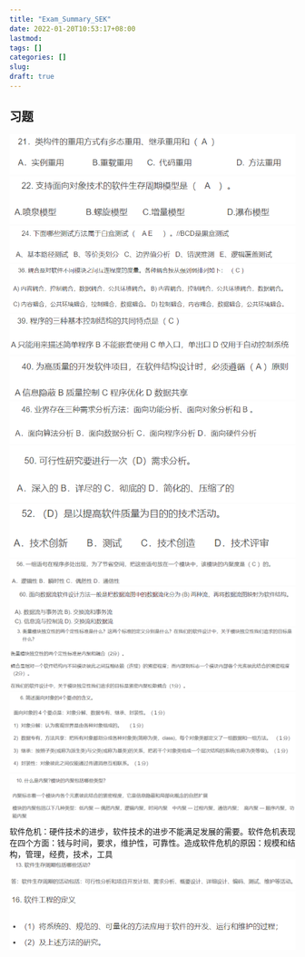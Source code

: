 ```yaml
---
title: "Exam_Summary_SEK"
date: 2022-01-20T10:53:17+08:00
lastmod:
tags: []
categories: []
slug:
draft: true
---
```


## 习题
![](https://raw.githubusercontent.com/JF-011101/Image_hosting_rep/main/20211230100042.png)
![](https://raw.githubusercontent.com/JF-011101/Image_hosting_rep/main/20211230100208.png)
![](https://raw.githubusercontent.com/JF-011101/Image_hosting_rep/main/20211230100400.png)
![](https://raw.githubusercontent.com/JF-011101/Image_hosting_rep/main/20211230101005.png)
![](https://raw.githubusercontent.com/JF-011101/Image_hosting_rep/main/20211230101321.png)
![](https://raw.githubusercontent.com/JF-011101/Image_hosting_rep/main/20211230101410.png)
![](https://raw.githubusercontent.com/JF-011101/Image_hosting_rep/main/20211230101757.png)
![](https://raw.githubusercontent.com/JF-011101/Image_hosting_rep/main/20211230102424.png)
![](https://raw.githubusercontent.com/JF-011101/Image_hosting_rep/main/20211230102604.png)
![](https://raw.githubusercontent.com/JF-011101/Image_hosting_rep/main/20211230102944.png)
![](https://raw.githubusercontent.com/JF-011101/Image_hosting_rep/main/20211230103106.png)
![](https://raw.githubusercontent.com/JF-011101/Image_hosting_rep/main/20211230105234.png)
![](https://raw.githubusercontent.com/JF-011101/Image_hosting_rep/main/20211230105340.png)
![](https://raw.githubusercontent.com/JF-011101/Image_hosting_rep/main/20211230110006.png)
软件危机：硬件技术的进步，软件技术的进步不能满足发展的需要。软件危机表现在四个方面：钱与时间，要求，维护性，可靠性。造成软件危机的原因：规模和结构，管理，经费，技术，工具
![](https://raw.githubusercontent.com/JF-011101/Image_hosting_rep/main/20211230110842.png)
![](https://raw.githubusercontent.com/JF-011101/Image_hosting_rep/main/20211230111010.png)